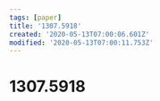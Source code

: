 ```yaml
---
tags: [paper]
title: '1307.5918'
created: '2020-05-13T07:00:06.601Z'
modified: '2020-05-13T07:00:11.753Z'
---
```


# 1307.5918
